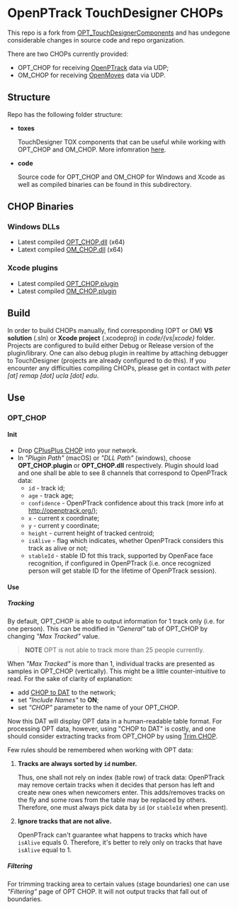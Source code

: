 # OpenPTrack TouchDesigner CHOPs

This repo is a fork from [OPT_TouchDesignerComponents](https://github.com/OpenPTrack/OPT_TouchDesignerComponents) and has undegone considerable changes in source code and repo organization.

There are two CHOPs currently provided: 
- OPT_CHOP for receiving [OpenPTrack](https://github.com/OpenPTrack/open_ptrack_v2) data via UDP;
- OM_CHOP for receiving [OpenMoves](https://github.com/OpenPTrack/OpenMoves) data via UDP.

## Structure

Repo has the following folder structure:
  - **toxes**
  
    TouchDesigner TOX components that can be useful while working with OPT_CHOP and OM_CHOP. More infomration [here](toxes/README.md).
    
  - **code**
  
    Source code for OPT_CHOP and OM_CHOP for Windows and Xcode as well as compiled binaries can be found in this subdirectory.
    
    
## CHOP Binaries

### Windows DLLs

* Latest compiled [OPT_CHOP.dll](code/vs/OPT_CHOP/x64/Release/OPT_CHOP.dll) (x64)
* Latext compiled [OM_CHOP.dll](code/vs/OM_CHOP/x64/Release/OM_CHOP.dll) (x64)

### Xcode plugins

* Latest compiled [OPT_CHOP.plugin](code/xcode/OPT_CHOP.plugin)
* Latest compiled [OM_CHOP.plugin](code/xcode/OM_CHOP.plugin)


## Build

In order to build CHOPs manually, find corresponding (OPT or OM) **VS solution** (.sln) or **Xcode project** (.xcodeproj) in *code/{vs|xcode}* folder. Projects are configured to build either Debug or Release version of the plugin/library. One can also debug plugin in realtime by attaching debugger to TouchDesigner (projects are already configured to do this). If you encounter any difficulties compiling CHOPs, please get in contact with *peter [at] remap [dot] ucla [dot] edu*.

## Use

### OPT_CHOP

#### Init

- Drop [CPlusPlus CHOP](https://www.derivative.ca/wiki099/index.php?title=CPlusPlus_CHOP) into your network.
- In *"Plugin Path"* (macOS) or *"DLL Path"* (windows), choose **OPT_CHOP.plugin** or **OPT_CHOP.dll** respectively.
    Plugin should load and one shall be able to see 8 channels that correspond to OpenPTrack data:
    - `id` - track id;
    - `age` - track age;
    - `confidence` - OpenPTrack confidence about this track (more info at http://openptrack.org/);
    - `x` - current x coordinate;
    - `y` - current y coordinate;
    - `height` - current height of tracked centroid;
    - `isAlive` - flag which indicates, whether OpenPTrack considers this track as alive or not;
    - `stableId` - stable ID fot this track, supported by OpenFace face recognition, if configured in OpenPTrack (i.e. once recognized person will get stable ID for the lifetime of OpenPTrack session).
    
#### Use

##### Tracking
By default, OPT_CHOP is able to output information for 1 track only (i.e. for one person). This can be modified in *"General"* tab of OPT_CHOP by changing *"Max Tracked"* value.

> **NOTE** OPT is not able to track more than 25 people currently.

When *"Max Tracked"* is more than 1, individual tracks are presented as samples in OPT_CHOP (vertically). This might be a little counter-intuitive to read. 
For the sake of clarity of explanation:

- add [CHOP to DAT](http://www.derivative.ca/wiki099/index.php?title=CHOP_to_DAT) to the network;
- set *"Include Names"* to **ON**;
- set *"CHOP"* parameter to the name of your OPT_CHOP.

Now this DAT will display OPT data in a human-readable table format. For processing OPT data, however, using "CHOP to DAT" is costly, and one should consider extracting tracks from OPT_CHOP by using [Trim CHOP](http://www.derivative.ca/wiki099/index.php?title=Trim_CHOP).

Few rules should be remembered when working with OPT data:

1. **Tracks are always sorted by `id` number.**

    Thus, one shall not rely on index (table row) of track data: OpenPTrack may remove certain tracks when it decides that person has left and create new ones when newcomers enter. This adds/removes tracks on the fly and some rows from the table may be replaced by others. Therefore, one must always pick data by `id` (or `stableId` when present).
    
2. **Ignore tracks that are not alive.**

    OpenPTrack can't guarantee what happens to tracks which have `isAlive` equals 0. Therefore, it's better to rely only on tracks that have `isAlive` equal to 1.

##### Filtering

For trimming tracking area to certain values (stage boundaries) one can use *"Filtering"* page of OPT CHOP. It will not output tracks that fall out of boundaries. 
